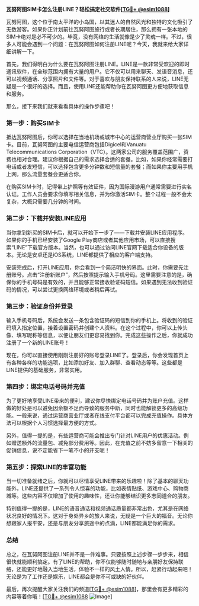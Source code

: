 **瓦努阿图SIM卡怎么注册LINE？轻松搞定社交软件[[TG💪+ @esim1088](https://t.me/s/esim1088)]**

瓦努阿图，这个位于南太平洋的小岛国，以其迷人的自然风光和独特的文化吸引了无数游客。如果你正计划前往瓦努阿图旅行或者长期居住，那么拥有一张本地的SIM卡绝对是必不可少的。毕竟，没有网络的生活就像是少了灵魂一样。不过，很多人可能会遇到一个问题：在瓦努阿图如何注册LINE呢？今天，我就来给大家详细讲解一下。

首先，我们得明白为什么要在瓦努阿图注册LINE。LINE是一款非常受欢迎的即时通讯软件，在全球范围内拥有大量的用户。它不仅可以用来聊天、发语音消息，还可以视频通话、分享照片和文件等。对于喜欢与朋友保持联系的人来说，LINE无疑是一个很好的选择。而且，使用LINE还能帮助你在瓦努阿图更方便地获取信息和服务。

那么，接下来我们就来看看具体的操作步骤吧！

### 第一步：购买SIM卡

抵达瓦努阿图后，你可以选择在当地机场或城市中心的运营商营业厅购买一张SIM卡。目前，瓦努阿图的主要电信运营商包括Digicel和Vanuatu Telecommunications Corporation（VTC）。这两家公司的服务覆盖范围广，资费也相对合理。建议你根据自己的需求选择合适的套餐。比如，如果你经常需要打电话或者发短信，可以选择包含更多分钟数和短信量的套餐；而如果你主要用手机上网，那么流量套餐会更适合你。

在购买SIM卡时，记得带上护照等有效证件，因为国际漫游用户通常需要进行实名认证。工作人员会要求你填写相关信息，并为你激活SIM卡。整个过程一般不会太复杂，大概只需要几分钟的时间。

### 第二步：下载并安装LINE应用

当你拿到新买的SIM卡后，就可以开始下一步了——下载并安装LINE应用程序。如果你的手机已经安装了Google Play商店或者其他应用市场，可以直接搜索“LINE”下载官方版本。当然，也可以通过访问LINE官网下载适合你设备的版本。无论是安卓还是iOS系统，LINE都提供了相应的客户端支持。

安装完成后，打开LINE应用，你会看到一个简洁明快的界面。此时，你需要先注册账号。点击“注册新账户”，然后按照提示输入手机号码。这里需要注意的是，确保你的手机号码是有效的，并且能够正常接收验证码短信。如果遇到无法收到验证码的情况，可以尝试更换网络环境或者稍后再试。

### 第三步：验证身份并登录

输入手机号码后，系统会发送一条包含验证码的短信到你的手机上。将收到的验证码填入指定位置，接着设置密码并创建个人资料。在这个过程中，你可以上传头像、填写昵称等信息，以便让朋友们更容易找到你。完成这些操作之后，你就成功注册了一个新的LINE账号！

现在，你可以直接使用刚刚注册好的账号登录LINE了。登录后，你会发现首页上有各种各样的功能选项，比如添加好友、加入群聊、查看动态等等。这些都是LINE提供的基础服务，非常实用。

### 第四步：绑定电话号码并充值

为了更好地享受LINE带来的便利，建议你尽快绑定电话号码并为账户充值。这样做的好处是可以避免因余额不足而导致的服务中断，同时也能解锁更多的高级功能。一般来说，通过运营商营业厅或者在线支付平台都可以完成充值操作。具体方法可以根据个人习惯选择最方便的方式。

另外，值得一提的是，有些运营商可能会推出专门针对LINE用户的优惠活动。例如赠送额外的流量包、减免部分费用等。因此，在充值之前不妨多留意一下相关的促销信息，说不定能省下一笔不小的开支呢！

### 第五步：探索LINE的丰富功能

当一切准备就绪之后，你就可以尽情享受LINE带来的乐趣啦！除了基本的聊天功能外，LINE还提供了一系列令人惊喜的功能，比如表情贴纸、游戏中心、购物商城等。这些内容不仅增加了使用的趣味性，还让你能够结识更多志同道合的朋友。

特别值得一提的是，LINE的语音通话和视频通话质量都非常出色，尤其是在网络状况良好的情况下。这对于身处异乡的旅人来说，无疑是一个巨大的福音。无论你想跟家人报平安，还是与朋友分享旅途中的点滴，LINE都能满足你的需求。

### 总结

总之，在瓦努阿图注册LINE并不是一件难事。只要按照上述步骤一步步来，相信很快就能顺利搞定。有了LINE的帮助，你不仅能够随时随地与亲朋好友保持联络，还能更好地融入当地生活，体验不一样的风土人情。所以，赶紧行动起来吧！无论是为了工作还是娱乐，LINE都会是你不可或缺的好伙伴。

最后，再次提醒大家关注我们的频道[[TG💪+ @esim1088](https://t.me/s/esim1088)]，那里会有更多精彩的内容等着你哦！[[TG💪+ @esim1088](https://t.me/s/esim1088) ![Image](https://i.postimg.cc/4NQfJmqS/Snipaste-2025-05-13-00-14-12.png)]